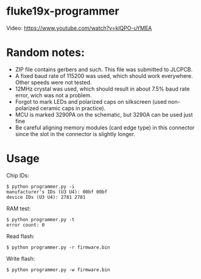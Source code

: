 # fluke19x-programmer

Video: https://www.youtube.com/watch?v=klQPO-uYMEA

# Random notes:
- ZIP file contains gerbers and such. This file was submitted to JLCPCB.
- A fixed baud rate of 115200 was used, which should work everywhere. Other speeds were not tested.
- 12MHz crystal was used, which should result in about 7.5% baud rate error, wich was not a problem.
- Forgot to mark LEDs and polarized caps on silkscreen (used non-polarized ceramic caps in practice).
- MCU is marked 3290PA on the schematic, but 3290A can be used just fine
- Be careful aligning memory modules (card edge type) in this connector since the slot in the connector is slightly longer.

# Usage

Chip IDs:

	$ python programmer.py -i
	manufacturer's IDs (U3 U4): 00bf 00bf
	device IDs (U3 U4): 2781 2781

RAM test:

	$ python programmer.py -t
	error count: 0

Read flash:

	$ python programmer.py -r firmware.bin

Write flash:

	$ python programmer.py -w firmware.bin
